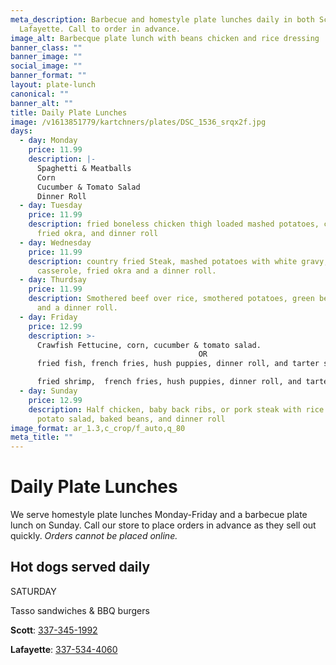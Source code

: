 ```yaml
---
meta_description: Barbecue and homestyle plate lunches daily in both Scott and
  Lafayette. Call to order in advance.
image_alt: Barbecque plate lunch with beans chicken and rice dressing
banner_class: ""
banner_image: ""
social_image: ""
banner_format: ""
layout: plate-lunch
canonical: ""
banner_alt: ""
title: Daily Plate Lunches
image: /v1613851779/kartchners/plates/DSC_1536_srqx2f.jpg
days:
  - day: Monday
    price: 11.99
    description: |-
      Spaghetti & Meatballs
      Corn
      Cucumber & Tomato Salad
      Dinner Roll
  - day: Tuesday
    price: 11.99
    description: fried boneless chicken thigh loaded mashed potatoes, coleslaw,
      fried okra, and dinner roll
  - day: Wednesday
    price: 11.99
    description: country fried Steak, mashed potatoes with white gravy, green bean
      casserole, fried okra and a dinner roll.
  - day: Thurdsay
    price: 11.99
    description: Smothered beef over rice, smothered potatoes, green bean casserole
      and a dinner roll.
  - day: Friday
    price: 12.99
    description: >-
      Crawfish Fettucine, corn, cucumber & tomato salad.
                                          OR      
      fried fish, french fries, hush puppies, dinner roll, and tarter sauce 

      fried shrimp,  french fries, hush puppies, dinner roll, and tarter sauce. fish and shrimp can be made as a combo
  - day: Sunday
    price: 12.99
    description: Half chicken, baby back ribs, or pork steak with rice dressing,
      potato salad, baked beans, and dinner roll
image_format: ar_1.3,c_crop/f_auto,q_80
meta_title: ""
---
```

<h1 class="text-5xl text-red-700">
  Daily Plate Lunches
</h1>

<p class="mb-6">We serve homestyle plate lunches Monday-Friday and a barbecue plate lunch on Sunday. Call our store to place orders in advance as they sell out quickly. <em>Orders cannot be placed online.</em></p>
<h2 class="text-gray-800">Hot dogs served daily</h2>

S﻿ATURDAY

T﻿asso sandwiches & BBQ burgers

<p><strong>Scott</strong>: <a href="tel:3373451992">337-345-1992</a></p>
<p class="mb-6"><strong>Lafayette</strong>: <a href="tel:3375344060">337-534-4060</a></p>